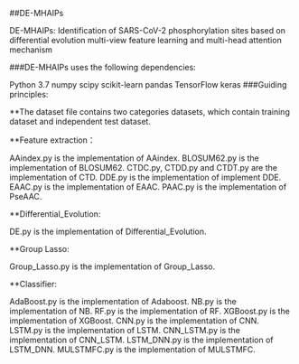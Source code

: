 ##DE-MHAIPs

DE-MHAIPs: Identification of SARS-CoV-2 phosphorylation sites based on differential evolution multi-view feature learning and multi-head attention mechanism

###DE-MHAIPs uses the following dependencies:

Python 3.7
numpy
scipy
scikit-learn
pandas
TensorFlow
keras
###Guiding principles:

**The dataset file contains two categories  datasets, which contain training dataset and independent test dataset.


**Feature extraction：


AAindex.py is the implementation of AAindex.
BLOSUM62.py is the implementation of BLOSUM62.
CTDC.py, CTDD.py and CTDT.py are the implementation of CTD.
DDE.py is the implementation of implement DDE.
EAAC.py is the implementation of EAAC.
PAAC.py is the implementation of PseAAC.


**Differential_Evolution:

DE.py is the implementation of Differential_Evolution.


**Group Lasso:

Group_Lasso.py is the implementation of Group_Lasso.


**Classifier:

AdaBoost.py is the implementation of Adaboost.
NB.py is the implementation of NB.
RF.py is the implementation of RF.
XGBoost.py is the implementation of XGBoost.
CNN.py is the implementation of CNN.
LSTM.py is the implementation of LSTM.
CNN_LSTM.py is the implementation of CNN_LSTM.
LSTM_DNN.py is the implementation of LSTM_DNN.
MULSTMFC.py is the implementation of MULSTMFC.
